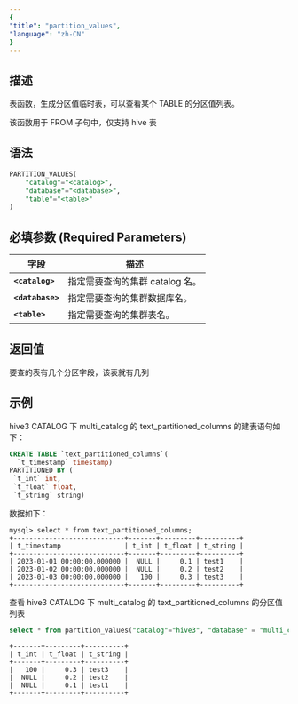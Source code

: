 ```yaml
---
{
"title": "partition_values",
"language": "zh-CN"
}
---
```


<!--
Licensed to the Apache Software Foundation (ASF) under one
or more contributor license agreements.  See the NOTICE file
distributed with this work for additional information
regarding copyright ownership.  The ASF licenses this file
to you under the Apache License, Version 2.0 (the
"License"); you may not use this file except in compliance
with the License.  You may obtain a copy of the License at

  http://www.apache.org/licenses/LICENSE-2.0

Unless required by applicable law or agreed to in writing,
software distributed under the License is distributed on an
"AS IS" BASIS, WITHOUT WARRANTIES OR CONDITIONS OF ANY
KIND, either express or implied.  See the License for the
specific language governing permissions and limitations
under the License.
-->

## 描述

表函数，生成分区值临时表，可以查看某个 TABLE 的分区值列表。

该函数用于 FROM 子句中，仅支持 hive 表

## 语法

```sql
PARTITION_VALUES(
    "catalog"="<catalog>",
    "database"="<database>",
    "table"="<table>"
)
```

## 必填参数 (Required Parameters)
| 字段               | 描述                                       |
|------------------|------------------------------------------|
| **`<catalog>`**  | 指定需要查询的集群 catalog 名。                     |
| **`<database>`** | 指定需要查询的集群数据库名。                           |
| **`<table>`**    | 指定需要查询的集群表名。                             |

## 返回值

要查的表有几个分区字段，该表就有几列

## 示例

hive3 CATALOG 下 multi_catalog 的 text_partitioned_columns 的建表语句如下：

```sql
CREATE TABLE `text_partitioned_columns`(
  `t_timestamp` timestamp)
PARTITIONED BY (
 `t_int` int,
 `t_float` float,
 `t_string` string)
```

数据如下：

```text
mysql> select * from text_partitioned_columns;
+----------------------------+-------+---------+----------+
| t_timestamp                | t_int | t_float | t_string |
+----------------------------+-------+---------+----------+
| 2023-01-01 00:00:00.000000 |  NULL |     0.1 | test1    |
| 2023-01-02 00:00:00.000000 |  NULL |     0.2 | test2    |
| 2023-01-03 00:00:00.000000 |   100 |     0.3 | test3    |
+----------------------------+-------+---------+----------+
```

查看 hive3 CATALOG 下 multi_catalog 的 text_partitioned_columns 的分区值列表

```sql
select * from partition_values("catalog"="hive3", "database" = "multi_catalog","table" = "text_partitioned_columns");
```
```text
+-------+---------+----------+
| t_int | t_float | t_string |
+-------+---------+----------+
|   100 |     0.3 | test3    |
|  NULL |     0.2 | test2    |
|  NULL |     0.1 | test1    |
+-------+---------+----------+
```


